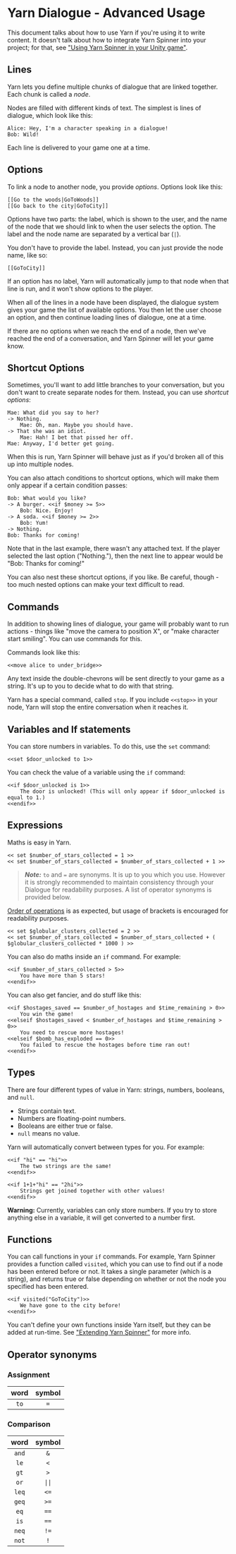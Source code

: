 # Yarn Dialogue - Advanced Usage

This document talks about how to use Yarn if you're using it to write content. It doesn't talk about how to integrate Yarn Spinner into your project; for that, see ["Using Yarn Spinner in your Unity game"](../YarnSpinner-Unity).

## Lines

Yarn lets you define multiple chunks of dialogue that are linked together. Each chunk is called a *node*.

Nodes are filled with different kinds of text. The simplest is lines of dialogue, which look like this:
```
Alice: Hey, I'm a character speaking in a dialogue!
Bob: Wild!
```
Each line is delivered to your game one at a time.

## Options

To link a node to another node, you provide *options*. Options look like this:
```
[[Go to the woods|GoToWoods]]
[[Go back to the city|GoToCity]]
```
Options have two parts: the label, which is shown to the user, and the name of the node that we should link to when the user selects the option. The label and the node name are separated by a vertical bar (`|`).

You don't have to provide the label. Instead, you can just provide the node name, like so:
```
[[GoToCity]]
```
If an option has no label, Yarn will automatically jump to that node when that line is run, and it won't show options to the player.

When all of the lines in a node have been displayed, the dialogue system gives your game the list of available options. You then let the user choose an option, and then continue loading lines of dialogue, one at a time.

If there are no options when we reach the end of a node, then we've reached the end of a conversation, and Yarn Spinner will let your game know.

## Shortcut Options

Sometimes, you'll want to add little branches to your conversation, but you don't want to create separate nodes for them. Instead, you can use *shortcut options*:
```
Mae: What did you say to her?
-> Nothing.
    Mae: Oh, man. Maybe you should have.
-> That she was an idiot.
    Mae: Hah! I bet that pissed her off.
Mae: Anyway, I'd better get going.
```
When this is run, Yarn Spinner will behave just as if you'd broken all of this up into multiple nodes.

You can also attach conditions to shortcut options, which will make them only appear if a certain condition passes:
```
Bob: What would you like?
-> A burger. <<if $money >= 5>>
    Bob: Nice. Enjoy!
-> A soda. <<if $money >= 2>>
    Bob: Yum!
-> Nothing.
Bob: Thanks for coming!
```
Note that in the last example, there wasn't any attached text. If the player selected the last option ("Nothing."), then the next line to appear would be "Bob: Thanks for coming!"

You can also nest these shortcut options, if you like. Be careful, though - too much nested options can make your text difficult to read.

## Commands

In addition to showing lines of dialogue, your game will probably want to run actions - things like "move the camera to position X", or "make character start smiling". You can use commands for this.

Commands look like this:
```
<<move alice to under_bridge>>
```
Any text inside the double-chevrons will be sent directly to your game as a string. It's up to you to decide what to do with that string.

Yarn has a special command, called `stop`. If you include `<<stop>>` in your node, Yarn will stop the entire conversation when it reaches it.

## Variables and If statements

You can store numbers in variables. To do this, use the `set` command:
```
<<set $door_unlocked to 1>>
```
You can check the value of a variable using the `if` command:
```
<<if $door_unlocked is 1>>
    The door is unlocked! (This will only appear if $door_unlocked is equal to 1.)
<<endif>>
```
## Expressions

Maths is easy in Yarn.
```
<< set $number_of_stars_collected = 1 >>
<< set $number_of_stars_collected = $number_of_stars_collected + 1 >>
```
> ***Note:*** `to` and `=` are synonyms. It is up to you which you use. However it is strongly recommended to maintain consistency through your Dialogue for readability purposes. A list of operator synonyms is provided  below.

[Order of operations](https://en.wikipedia.org/wiki/Order_of_operations) is as expected, but usage of brackets is encouraged for readability purposes.
```
<< set $globular_clusters_collected = 2 >>
<< set $number_of_stars_collected = $number_of_stars_collected + ( $globular_clusters_collected * 1000 ) >>
```
You can also do maths inside an `if` command. For example:
```
<<if $number_of_stars_collected > 5>>
    You have more than 5 stars!
<<endif>>
```
You can also get fancier, and do stuff like this:
```
<<if $hostages_saved == $number_of_hostages and $time_remaining > 0>>
    You win the game!
<<elseif $hostages_saved < $number_of_hostages and $time_remaining > 0>>
    You need to rescue more hostages!
<<elseif $bomb_has_exploded == 0>>
    You failed to rescue the hostages before time ran out!
<<endif>>
```
## Types

There are four different types of value in Yarn: strings, numbers, booleans, and `null`.

* Strings contain text.
* Numbers are floating-point numbers.
* Booleans are either true or false.
* `null` means no value.

Yarn will automatically convert between types for you. For example:
```
<<if "hi" == "hi">>
    The two strings are the same!
<<endif>>

<<if 1+1+"hi" == "2hi">>
    Strings get joined together with other values!
<<endif>>
```
**Warning:** Currently, variables can only store numbers. If you try to store anything else in a variable, it will get converted to a number first.

## Functions

You can call functions in your `if` commands. For example, Yarn Spinner provides a function called `visited`, which you can use to find out if a node has been entered before or not. It takes a single parameter (which is a string), and returns true or false depending on whether or not the node you specified has been entered.
```
<<if visited("GoToCity")>>
    We have gone to the city before!
<<endif>>
```
You can't define your own functions inside Yarn itself, but they can be added at run-time. See ["Extending Yarn Spinner"](../YarnSpinner-Programming/Extending.md) for more info.

## Operator synonyms
### Assignment
| word | symbol
|:---:|:---:|
| `to` | `=` |

### Comparison
| word | symbol
|:---:|:---:|
| `and` | `&` |
| `le`  | `<` |
| `gt`  | `>` |
| `or`  | `\|\|` |
| `leq` | `<=` |
| `geq` | `>=` |
| `eq`  | `==` |
| `is`  | `==` |
| `neq` | `!=` |
| `not` | `!` |
